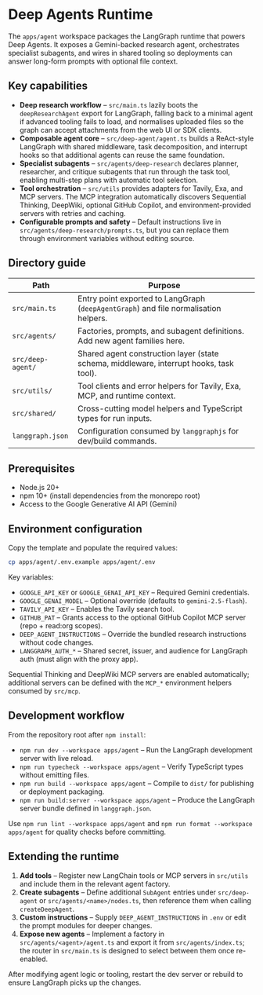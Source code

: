 # Deep Agents Runtime

The `apps/agent` workspace packages the LangGraph runtime that powers Deep Agents. It exposes a Gemini-backed research agent, orchestrates specialist subagents, and wires in shared tooling so deployments can answer long-form prompts with optional file context.

## Key capabilities

- **Deep research workflow** – `src/main.ts` lazily boots the `deepResearchAgent` export for LangGraph, falling back to a minimal agent if advanced tooling fails to load, and normalises uploaded files so the graph can accept attachments from the web UI or SDK clients.
- **Composable agent core** – `src/deep-agent/agent.ts` builds a ReAct-style LangGraph with shared middleware, task decomposition, and interrupt hooks so that additional agents can reuse the same foundation.
- **Specialist subagents** – `src/agents/deep-research` declares planner, researcher, and critique subagents that run through the task tool, enabling multi-step plans with automatic tool selection.
- **Tool orchestration** – `src/utils` provides adapters for Tavily, Exa, and MCP servers. The MCP integration automatically discovers Sequential Thinking, DeepWiki, optional GitHub Copilot, and environment-provided servers with retries and caching.
- **Configurable prompts and safety** – Default instructions live in `src/agents/deep-research/prompts.ts`, but you can replace them through environment variables without editing source.

## Directory guide

| Path | Purpose |
| --- | --- |
| `src/main.ts` | Entry point exported to LangGraph (`deepAgentGraph`) and file normalisation helpers. |
| `src/agents/` | Factories, prompts, and subagent definitions. Add new agent families here. |
| `src/deep-agent/` | Shared agent construction layer (state schema, middleware, interrupt hooks, task tool). |
| `src/utils/` | Tool clients and error helpers for Tavily, Exa, MCP, and runtime context. |
| `src/shared/` | Cross-cutting model helpers and TypeScript types for run inputs. |
| `langgraph.json` | Configuration consumed by `langgraphjs` for dev/build commands. |

## Prerequisites

- Node.js 20+
- npm 10+ (install dependencies from the monorepo root)
- Access to the Google Generative AI API (Gemini)

## Environment configuration

Copy the template and populate the required values:

```bash
cp apps/agent/.env.example apps/agent/.env
```

Key variables:

- `GOOGLE_API_KEY` or `GOOGLE_GENAI_API_KEY` – Required Gemini credentials.
- `GOOGLE_GENAI_MODEL` – Optional override (defaults to `gemini-2.5-flash`).
- `TAVILY_API_KEY` – Enables the Tavily search tool.
- `GITHUB_PAT` – Grants access to the optional GitHub Copilot MCP server (repo + read:org scopes).
- `DEEP_AGENT_INSTRUCTIONS` – Override the bundled research instructions without code changes.
- `LANGGRAPH_AUTH_*` – Shared secret, issuer, and audience for LangGraph auth (must align with the proxy app).

Sequential Thinking and DeepWiki MCP servers are enabled automatically; additional servers can be defined with the `MCP_*` environment helpers consumed by `src/mcp`.

## Development workflow

From the repository root after `npm install`:

- `npm run dev --workspace apps/agent` – Run the LangGraph development server with live reload.
- `npm run typecheck --workspace apps/agent` – Verify TypeScript types without emitting files.
- `npm run build --workspace apps/agent` – Compile to `dist/` for publishing or deployment packaging.
- `npm run build:server --workspace apps/agent` – Produce the LangGraph server bundle defined in `langgraph.json`.

Use `npm run lint --workspace apps/agent` and `npm run format --workspace apps/agent` for quality checks before committing.

## Extending the runtime

1. **Add tools** – Register new LangChain tools or MCP servers in `src/utils` and include them in the relevant agent factory.
2. **Create subagents** – Define additional `SubAgent` entries under `src/deep-agent` or `src/agents/<name>/nodes.ts`, then reference them when calling `createDeepAgent`.
3. **Custom instructions** – Supply `DEEP_AGENT_INSTRUCTIONS` in `.env` or edit the prompt modules for deeper changes.
4. **Expose new agents** – Implement a factory in `src/agents/<agent>/agent.ts` and export it from `src/agents/index.ts`; the router in `src/main.ts` is designed to select between them once re-enabled.

After modifying agent logic or tooling, restart the dev server or rebuild to ensure LangGraph picks up the changes.
